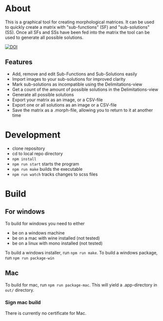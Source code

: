 # About
This is a graphical tool for creating morphological matrices. It can be used to quickly create a matrix with "sub-functions" (SF) and "sub-solutions" (SS). Once all SFs and SSs have been fed into the matrix the tool can be used to generate all possible solutions.

[![DOI](https://zenodo.org/badge/267880956.svg)](https://zenodo.org/badge/latestdoi/267880956)

## Features
- Add, remove and edit Sub-Functions and Sub-Solutions easily
- Import images to your sub-solutions for improved clarity
- Mark sub-solutions as incompatible using the Delimitations-view
- Get a count of the amount of possible solutions in the Delimitations-view
- Generate all possible solutions
- Export your matrix as an image, or a CSV-file
- Export one or all solutions as an image or a CSV-file
- Save the matrix as a .morph-file, allowing you to return to it at another time

# Development
- clone repository
- cd to local repo directory
- `npm install`
- `npm run start` starts the program
- `npm run make` builds the executable
- `npm run watch` tracks changes to scss files

# Build

## For windows
To build for windows you need to either
- be on a windows machine
- be on a mac with wine installed (not tested)
- be on a linux with mono installed (not tested)

To build a windows installer, run `npm run make`.
To build a windows package, run `npm run package-win`

## Mac
To build for mac, run `npm run package-mac`. This will yield a .app-directory in `out/` directory.

### Sign mac build
There is currently no certificate for Mac.

